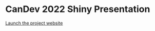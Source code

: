 # CanDev 2022 Shiny Presentation

[Launch the project website](https://woodtho.github.io/CanDev_2022/)

